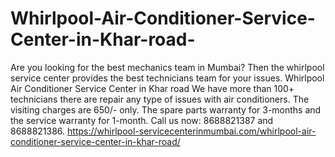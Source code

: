 # Whirlpool-Air-Conditioner-Service-Center-in-Khar-road-
Are you looking for the best mechanics team in Mumbai? Then the whirlpool service center provides the best technicians team for your issues. Whirlpool Air Conditioner Service Center in Khar road We have more than 100+ technicians there are repair any type of issues with air conditioners. The visiting charges are 650/- only.  The spare parts warranty for 3-months and the service warranty for 1-month. Call us now: 8688821387 and 8688821386. https://whirlpool-servicecenterinmumbai.com/whirlpool-air-conditioner-service-center-in-khar-road/
